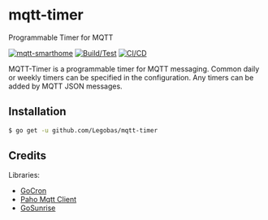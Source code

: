 # mqtt-timer
Programmable Timer for MQTT

[![mqtt-smarthome](https://img.shields.io/badge/mqtt-smarthome-blue.svg)](https://github.com/mqtt-smarthome/mqtt-smarthome)
[![Build/Test](https://github.com/Legobas/mqtt-timer/actions/workflows/go.yml/badge.svg)](https://github.com/Legobas/mqtt-timer/actions/workflows/go.yml)
[![CI/CD](https://github.com/Legobas/mqtt-timer/actions/workflows/build.yml/badge.svg)](https://github.com/Legobas/mqtt-timer/actions/workflows/build.yml)


MQTT-Timer is a programmable timer for MQTT messaging.
Common daily or weekly timers can be specified in the configuration.
Any timers can be added by MQTT JSON messages.

## Installation

```bash
$ go get -u github.com/Legobas/mqtt-timer
```

## Credits

Libraries:
* [GoCron](https://github.com/go-co-op/gocron)
* [Paho Mqtt Client](https://github.com/eclipse/paho.mqtt.golang)
* [GoSunrise](https://github.com/nathan-osman/go-sunrise)
